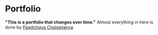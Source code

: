 # Portfolio
**"This is a portfolio that changes over time."**
Almost everything in here is done by [Pawitchaya Chaloeijanya](https://www.facebook.com/gtoidz).
